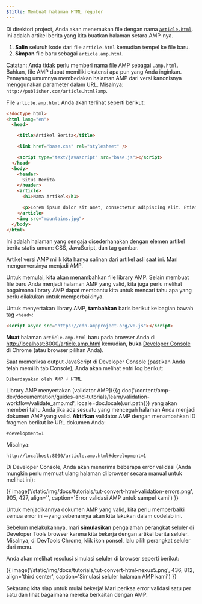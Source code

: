 ```yaml
---
$title: Membuat halaman HTML reguler
---
```


Di direktori project, Anda akan menemukan file dengan nama [`article.html`](https://github.com/googlecodelabs/accelerated-mobile-pages-foundations/blob/master/article.html). Ini adalah artikel berita yang kita buatkan halaman setara AMP-nya.

1.  **Salin** seluruh kode dari file `article.html` kemudian tempel ke file baru.
2.  **Simpan** file baru sebagai `article.amp.html`.

Catatan: Anda tidak perlu memberi nama file AMP sebagai `.amp.html`. Bahkan, file AMP dapat memiliki ekstensi apa pun yang Anda inginkan. Penayang umumnya membedakan halaman AMP dari versi kanonisnya menggunakan parameter dalam URL. Misalnya:  `http://publisher.com/article.html?amp`.

File `article.amp.html` Anda akan terlihat seperti berikut:

```html
<!doctype html>
<html lang="en">
  <head>

    <title>Artikel Berita</title>

    <link href="base.css" rel="stylesheet" />

    <script type="text/javascript" src="base.js"></script>
  </head>
  <body>
    <header>
      Situs Berita
    </header>
    <article>
      <h1>Nama Artikel</h1>

      <p>Lorem ipsum dolor sit amet, consectetur adipiscing elit. Etiam egestas tortor sapien, non tristique ligula accumsan eu.</p>
    </article>
    <img src="mountains.jpg">
  </body>
</html>
```

Ini adalah halaman yang sengaja disederhanakan dengan elemen artikel berita statis umum: CSS, JavaScript, dan tag gambar.

Artikel versi AMP milik kita hanya salinan dari artikel asli saat ini. Mari mengonversinya menjadi AMP.

Untuk memulai, kita akan menambahkan file library AMP.  Selain membuat file baru Anda menjadi halaman AMP yang valid, kita juga perlu melihat bagaimana library AMP dapat membantu kita untuk mencari tahu apa yang perlu dilakukan untuk memperbaikinya.

Untuk menyertakan library AMP, **tambahkan** baris berikut ke bagian bawah tag `<head>`:

```html
<script async src="https://cdn.ampproject.org/v0.js"></script>
```

**Muat** halaman `article.amp.html` baru pada browser Anda di [http://localhost:8000/article.amp.html](http://localhost:8000/article.amp.html) kemudian, **buka** [Developer Console](https://developer.chrome.com/devtools/docs/console) di Chrome (atau browser pilihan Anda).

Saat memeriksa output JavaScript di Developer Console (pastikan Anda telah memilih tab Console), Anda akan melihat entri log berikut:

```text
Diberdayakan oleh AMP ⚡ HTML
```

Library AMP menyertakan [validator AMP]({{g.doc('/content/amp-dev/documentation/guides-and-tutorials/learn/validation-workflow/validate_amp.md', locale=doc.locale).url.path}}) yang akan memberi tahu Anda jika ada sesuatu yang mencegah halaman Anda menjadi dokumen AMP yang valid.  **Aktifkan** validator AMP dengan menambahkan ID fragmen berikut ke URL dokumen Anda:

```text
#development=1
```

Misalnya:

```text
http://localhost:8000/article.amp.html#development=1
```

Di Developer Console, Anda akan menerima beberapa error validasi (Anda mungkin perlu memuat ulang halaman di browser secara manual untuk melihat ini):

{{ image('/static/img/docs/tutorials/tut-convert-html-validation-errors.png', 905, 427, align='', caption='Error validasi AMP untuk sampel kami') }}

Untuk menjadikannya dokumen AMP yang valid, kita perlu memperbaiki semua error ini--yang sebenarnya akan kita lakukan dalam codelab ini.

Sebelum melakukannya, mari **simulasikan** pengalaman perangkat seluler di Developer Tools browser karena kita bekerja dengan artikel berita seluler.  Misalnya, di DevTools Chrome, klik ikon ponsel, lalu pilih perangkat seluler dari menu.

Anda akan melihat resolusi simulasi seluler di browser seperti berikut:

{{ image('/static/img/docs/tutorials/tut-convert-html-nexus5.png', 436, 812, align='third center', caption='Simulasi seluler halaman AMP kami') }}

Sekarang kita siap untuk mulai bekerja! Mari periksa error validasi satu per satu dan lihat bagaimana mereka berkaitan dengan AMP.
